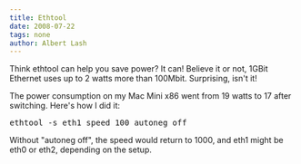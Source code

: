 ```yaml
---
title: Ethtool
date: 2008-07-22
tags: none
author: Albert Lash
---
```

Think ethtool can help you save power? It can! Believe it or not, 1GBit Ethernet uses up to 2 watts more than 100Mbit. Surprising, isn't it!

The power consumption on my Mac Mini x86 went from 19 watts to 17 after switching. Here's how I did it:

<pre>ethtool -s eth1 speed 100 autoneg off</pre>

Without "autoneg off", the speed would return to 1000, and eth1 might be eth0 or eth2, depending on the setup.

